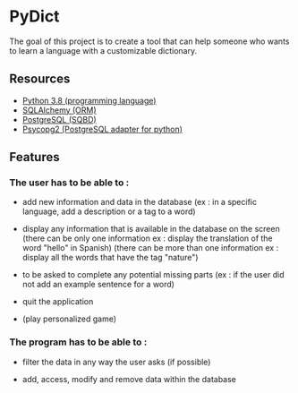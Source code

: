 # PyDict

The goal of this project is to create a tool that can help someone who wants to learn a language with a customizable dictionary.

## Resources
- [Python 3.8 (programming language)](https://www.python.org)
- [SQLAlchemy (ORM)](https://www.sqlalchemy.org)
- [PostgreSQL (SQBD)](https://www.postgresql.org)
- [Psycopg2 (PostgreSQL adapter for python)](https://www.psycopg.org)

## Features
### The user has to be able to :

- add new information and data in the database
    (ex : in a specific language, add a description or a tag to a word)

- display any information that is available in the database on the screen
    (there can be only one information ex : display the translation of the word "hello" in Spanish)
    (there can be more than one information ex : display all the words that have the tag "nature")

- to be asked to complete any potential missing parts
    (ex : if the user did not add an example sentence for a word)

- quit the application

- (play personalized game)

### The program has to be able to :

- filter the data in any way the user asks (if possible)

- add, access, modify and remove data within the database



